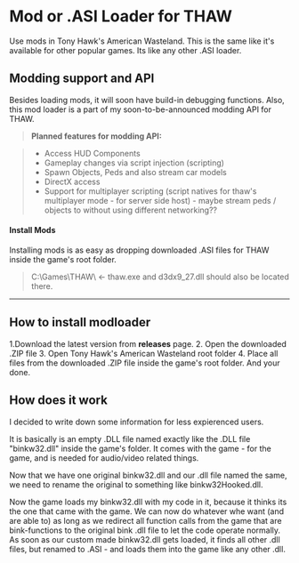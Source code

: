 Mod or .ASI Loader for THAW
===================


Use mods in Tony Hawk's American Wasteland. This is the same like it's available for other popular games.
Its like any other .ASI loader. 


Modding support and API
-------------

Besides loading mods, it will soon have build-in debugging functions.
Also, this mod loader is a part of my soon-to-be-announced modding API for THAW.

> **Planned features for modding API:**

> - Access HUD Components
> - Gameplay changes via script injection (scripting)
> - Spawn Objects, Peds and also stream car models
> - DirectX access
> - Support for multiplayer scripting (script natives for thaw's multiplayer mode - for server side host)
    - maybe stream peds / objects to without using different networking??
#### <i class="icon-plus"></i> Install Mods

Installing mods is as easy as dropping downloaded .ASI files for THAW inside the game's root folder.

> C:\Games\THAW\ <- thaw.exe and d3dx9_27.dll should also be located there.

----------


<i class="icon-lightbulb"></i>How to install modloader
-------------------

 1.Download the latest version from **releases** page. [<i class="icon-download"></i>](https://github.com/michael-fa/thaw-modloader/releases)
 2. Open the downloaded .ZIP file
 3. Open Tony Hawk's American Wasteland root folder
 4. Place all files from the downloaded .ZIP file inside the game's root folder.
 And your done.


How does it work
-------------------

I decided to write down some information for less expierenced users.

It is basically is an empty .DLL file named exactly like the .DLL file "binkw32.dll" inside the game's folder. It comes with the game - for the game, and is needed for audio/video related things. 

Now that we have one original binkw32.dll and our .dll file named the same, we need to rename the original to something like binkw32Hooked.dll.

Now the game loads my binkw32.dll with my code in it, because it thinks its the one that came with the game. We can now do whatever whe want (and are able to) as long as we redirect all function calls from the game that are bink-functions to the original bink .dll file to let the code operate normally. As soon as our custom made binkw32.dll gets loaded, it finds all other .dll files, but renamed to .ASI - and loads them into the game like any other .dll. 
